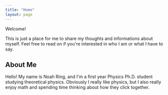 ```yaml
---
title: "Home"
layout: page
---
```


Welcome! 

This is just a place for me to share my thoughts and informations about myself. Feel free to read on if you're interested in who I am or what I have to say.

## About Me

Hello! My name is Noah Ring, and I'm a first year Physics Ph.D. student studying theoretical physics. Obviously I really like physics, but I also really enjoy math and spending time thinking about how they click together.
